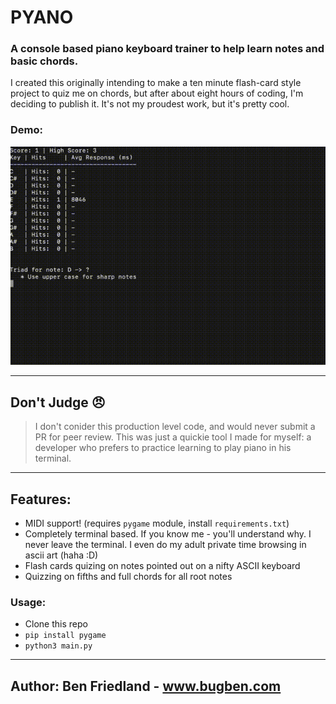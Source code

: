 # PYANO
### A console based piano keyboard trainer to help learn notes and basic chords.

I created this originally intending to make a ten minute flash-card style project to quiz me on chords, but after 
about eight hours of coding, I'm deciding to publish it. It's not my proudest work, but it's pretty cool.

### Demo:
![](https://github.com/ben174/pyano/blob/7dc86dc265ddfc38afa5d1fa31cdda5b875bb111/pyano.gif)


_________________
## Don't Judge 😠

> I don't conider this production level code, and would never submit a PR for peer review.
> This was just a quickie tool I made for myself: a developer who prefers to practice learning to play piano in his terminal.

_________________
## Features:

* MIDI support! (requires `pygame` module, install `requirements.txt`)
* Completely terminal based. If you know me - you'll understand why. I never leave the terminal. I even do my 
  adult private time browsing in ascii art (haha :D)
* Flash cards quizing on notes pointed out on a nifty ASCII keyboard
* Quizzing on fifths and full chords for all root notes

### Usage:
* Clone this repo
* `pip install pygame`
* `python3 main.py`

_________________

## Author: Ben Friedland - www.bugben.com